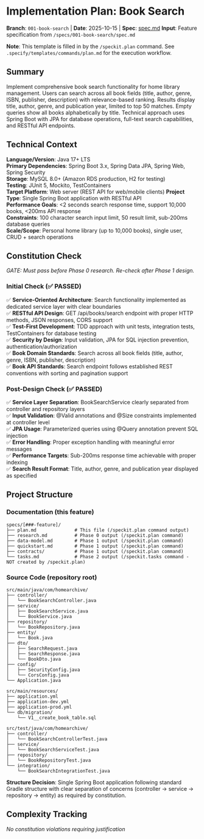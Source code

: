 # Implementation Plan: Book Search

**Branch**: `001-book-search` | **Date**: 2025-10-15 | **Spec**: [spec.md](./spec.md)
**Input**: Feature specification from `/specs/001-book-search/spec.md`

**Note**: This template is filled in by the `/speckit.plan` command. See `.specify/templates/commands/plan.md` for the execution workflow.

## Summary

Implement comprehensive book search functionality for home library management. Users can search across all book fields (title, author, genre, ISBN, publisher, description) with relevance-based ranking. Results display title, author, genre, and publication year, limited to top 50 matches. Empty queries show all books alphabetically by title. Technical approach uses Spring Boot with JPA for database operations, full-text search capabilities, and RESTful API endpoints.

## Technical Context

**Language/Version**: Java 17+ LTS  
**Primary Dependencies**: Spring Boot 3.x, Spring Data JPA, Spring Web, Spring Security  
**Storage**: MySQL 8.0+ (Amazon RDS production, H2 for testing)  
**Testing**: JUnit 5, Mockito, TestContainers  
**Target Platform**: Web server (REST API for web/mobile clients)
**Project Type**: Single Spring Boot application with RESTful API  
**Performance Goals**: <2 seconds search response time, support 10,000 books, <200ms API response  
**Constraints**: 100 character search input limit, 50 result limit, sub-200ms database queries  
**Scale/Scope**: Personal home library (up to 10,000 books), single user, CRUD + search operations

## Constitution Check

*GATE: Must pass before Phase 0 research. Re-check after Phase 1 design.*

### Initial Check (✅ PASSED)
✅ **Service-Oriented Architecture**: Search functionality implemented as dedicated service layer with clear boundaries  
✅ **RESTful API Design**: GET /api/books/search endpoint with proper HTTP methods, JSON responses, CORS support  
✅ **Test-First Development**: TDD approach with unit tests, integration tests, TestContainers for database testing  
✅ **Security by Design**: Input validation, JPA for SQL injection prevention, authentication/authorization  
✅ **Book Domain Standards**: Search across all book fields (title, author, genre, ISBN, publisher, description)  
✅ **Book API Standards**: Search endpoint follows established REST conventions with sorting and pagination support

### Post-Design Check (✅ PASSED)
✅ **Service Layer Separation**: BookSearchService clearly separated from controller and repository layers  
✅ **Input Validation**: @Valid annotations and @Size constraints implemented at controller level  
✅ **JPA Usage**: Parameterized queries using @Query annotation prevent SQL injection  
✅ **Error Handling**: Proper exception handling with meaningful error messages  
✅ **Performance Targets**: Sub-200ms response time achievable with proper indexing  
✅ **Search Result Format**: Title, author, genre, and publication year displayed as specified

## Project Structure

### Documentation (this feature)

```
specs/[###-feature]/
├── plan.md              # This file (/speckit.plan command output)
├── research.md          # Phase 0 output (/speckit.plan command)
├── data-model.md        # Phase 1 output (/speckit.plan command)
├── quickstart.md        # Phase 1 output (/speckit.plan command)
├── contracts/           # Phase 1 output (/speckit.plan command)
└── tasks.md             # Phase 2 output (/speckit.tasks command - NOT created by /speckit.plan)
```

### Source Code (repository root)

```
src/main/java/com/homearchive/
├── controller/
│   └── BookSearchController.java
├── service/
│   ├── BookSearchService.java
│   └── BookService.java
├── repository/
│   └── BookRepository.java
├── entity/
│   └── Book.java
├── dto/
│   ├── SearchRequest.java
│   ├── SearchResponse.java
│   └── BookDto.java
├── config/
│   ├── SecurityConfig.java
│   └── CorsConfig.java
└── Application.java

src/main/resources/
├── application.yml
├── application-dev.yml
├── application-prod.yml
└── db/migration/
    └── V1__create_book_table.sql

src/test/java/com/homearchive/
├── controller/
│   └── BookSearchControllerTest.java
├── service/
│   └── BookSearchServiceTest.java
├── repository/
│   └── BookRepositoryTest.java
└── integration/
    └── BookSearchIntegrationTest.java
```

**Structure Decision**: Single Spring Boot application following standard Gradle structure with clear separation of concerns (controller → service → repository → entity) as required by constitution.

## Complexity Tracking

*No constitution violations requiring justification*
